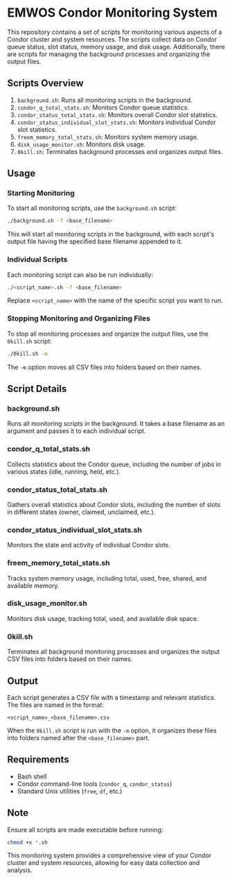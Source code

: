 # EMWOS Condor Monitoring System

This repository contains a set of scripts for monitoring various aspects of a Condor cluster and system resources. The scripts collect data on Condor queue status, slot status, memory usage, and disk usage. Additionally, there are scripts for managing the background processes and organizing the output files.

## Scripts Overview

1. `background.sh`: Runs all monitoring scripts in the background.
2. `condor_q_total_stats.sh`: Monitors Condor queue statistics.
3. `condor_status_total_stats.sh`: Monitors overall Condor slot statistics.
4. `condor_status_individual_slot_stats.sh`: Monitors individual Condor slot statistics.
5. `freem_memory_total_stats.sh`: Monitors system memory usage.
6. `disk_usage_monitor.sh`: Monitors disk usage.
7. `0kill.sh`: Terminates background processes and organizes output files.

## Usage

### Starting Monitoring

To start all monitoring scripts, use the `background.sh` script:

```bash
./background.sh -f <base_filename>
```

This will start all monitoring scripts in the background, with each script's output file having the specified base filename appended to it.

### Individual Scripts

Each monitoring script can also be run individually:

```bash
./<script_name>.sh -f <base_filename>
```

Replace `<script_name>` with the name of the specific script you want to run.

### Stopping Monitoring and Organizing Files

To stop all monitoring processes and organize the output files, use the `0kill.sh` script:

```bash
./0kill.sh -m
```

The `-m` option moves all CSV files into folders based on their names.

## Script Details

### background.sh

Runs all monitoring scripts in the background. It takes a base filename as an argument and passes it to each individual script.

### condor_q_total_stats.sh

Collects statistics about the Condor queue, including the number of jobs in various states (idle, running, held, etc.).

### condor_status_total_stats.sh

Gathers overall statistics about Condor slots, including the number of slots in different states (owner, claimed, unclaimed, etc.).

### condor_status_individual_slot_stats.sh

Monitors the state and activity of individual Condor slots.

### freem_memory_total_stats.sh

Tracks system memory usage, including total, used, free, shared, and available memory.

### disk_usage_monitor.sh

Monitors disk usage, tracking total, used, and available disk space.

### 0kill.sh

Terminates all background monitoring processes and organizes the output CSV files into folders based on their names.

## Output

Each script generates a CSV file with a timestamp and relevant statistics. The files are named in the format:

```
<script_name>_<base_filename>.csv
```

When the `0kill.sh` script is run with the `-m` option, it organizes these files into folders named after the `<base_filename>` part.

## Requirements

- Bash shell
- Condor command-line tools (`condor_q`, `condor_status`)
- Standard Unix utilities (`free`, `df`, etc.)

## Note

Ensure all scripts are made executable before running:

```bash
chmod +x *.sh
```

This monitoring system provides a comprehensive view of your Condor cluster and system resources, allowing for easy data collection and analysis.